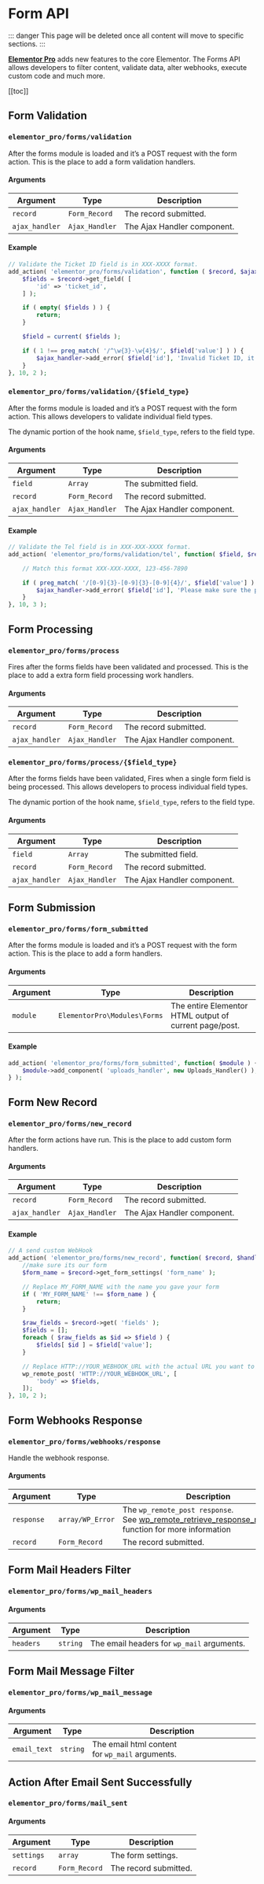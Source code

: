 # Form API

::: danger
This page will be deleted once all content will move to specific sections.
:::

**[Elementor Pro](https://elementor.com/pro/)** adds new features to the core Elementor. The Forms API allows developers to filter content, validate data, alter webhooks, execute custom code and much more.

[[toc]]

## Form Validation

### `elementor_pro/forms/validation`

After the forms module is loaded and it’s a POST request with the form action. This is the place to add a form validation handlers.

#### Arguments

| Argument | Type | Description |
|----------|------|-------------|
| `record` | `Form_Record` | The record submitted. |
| `ajax_handler` | `Ajax_Handler` | The Ajax Handler component. |

#### Example

```php
// Validate the Ticket ID field is in XXX-XXXX format.
add_action( 'elementor_pro/forms/validation', function ( $record, $ajax_handler ) {
	$fields = $record->get_field( [
		'id' => 'ticket_id',
	] );

	if ( empty( $fields ) ) {
		return;
	}

	$field = current( $fields );

	if ( 1 !== preg_match( '/^\w{3}-\w{4}$/', $field['value'] ) ) {
		$ajax_handler->add_error( $field['id'], 'Invalid Ticket ID, it must be in the format XXX-XXXX' );
	}
}, 10, 2 );
```

### `elementor_pro/forms/validation/{$field_type}`

After the forms module is loaded and it’s a POST request with the form action. This allows developers to validate individual field types.

The dynamic portion of the hook name, `$field_type`, refers to the field type.

#### Arguments

| Argument | Type | Description |
|----------|------|-------------|
| `field` | `Array` | The submitted field. |
| `record` | `Form_Record` | The record submitted. |
| `ajax_handler` | `Ajax_Handler` | The Ajax Handler component. |

#### Example

```php
// Validate the Tel field is in XXX-XXX-XXXX format.
add_action( 'elementor_pro/forms/validation/tel', function( $field, $record, $ajax_handler ) {

	// Match this format XXX-XXX-XXXX, 123-456-7890

	if ( preg_match( '/[0-9]{3}-[0-9]{3}-[0-9]{4}/', $field['value'] ) !== 1 ) {
		$ajax_handler->add_error( $field['id'], 'Please make sure the phone number is in XXX-XXX-XXXX format, eg: 123-456-7890' );
	}
}, 10, 3 );
```

## Form Processing

### `elementor_pro/forms/process`

Fires after the forms fields have been validated and processed. This is the place to add a extra form field processing work handlers.

#### Arguments

| Argument | Type | Description |
|----------|------|-------------|
| `record` | `Form_Record` | The record submitted. |
| `ajax_handler` | `Ajax_Handler` | The Ajax Handler component. |

### `elementor_pro/forms/process/{$field_type}`

After the forms fields have been validated, Fires when a single form field is being processed. This allows developers to process individual field types.

The dynamic portion of the hook name, `$field_type`, refers to the field type.

#### Arguments

| Argument | Type | Description |
|----------|------|-------------|
| `field` | `Array` | The submitted field. |
| `record` | `Form_Record` | The record submitted. |
| `ajax_handler` | `Ajax_Handler` | The Ajax Handler component. |

## Form Submission

### `elementor_pro/forms/form_submitted`

After the forms module is loaded and it’s a POST request with the form action. This is the place to add a form handlers.

#### Arguments

| Argument | Type | Description |
|----------|------|-------------|
| `module` | `ElementorPro\Modules\Forms` | The entire Elementor HTML output of current page/post. |

#### Example

```php
add_action( 'elementor_pro/forms/form_submitted', function( $module ) {
	$module->add_component( 'uploads_handler', new Uploads_Handler() );
} );
```

## Form New Record

### `elementor_pro/forms/new_record`

After the form actions have run. This is the place to add custom form handlers.

#### Arguments

| Argument | Type | Description |
|----------|------|-------------|
| `record` | `Form_Record` | The record submitted. |
| `ajax_handler` | `Ajax_Handler` | The Ajax Handler component. |

#### Example

```php
// A send custom WebHook
add_action( 'elementor_pro/forms/new_record', function( $record, $handler ) {
	//make sure its our form
	$form_name = $record->get_form_settings( 'form_name' );

	// Replace MY_FORM_NAME with the name you gave your form
	if ( 'MY_FORM_NAME' !== $form_name ) {
		return;
	}

	$raw_fields = $record->get( 'fields' );
	$fields = [];
	foreach ( $raw_fields as $id => $field ) {
		$fields[ $id ] = $field['value'];
	}

	// Replace HTTP://YOUR_WEBHOOK_URL with the actual URL you want to post the form to
	wp_remote_post( 'HTTP://YOUR_WEBHOOK_URL', [
		'body' => $fields,
	]);
}, 10, 2 );
```

## Form Webhooks Response

### `elementor_pro/forms/webhooks/response`

Handle the webhook response.

#### Arguments

| Argument | Type | Description |
|----------|------|-------------|
| `response` | `array/WP_Error` | The `wp_remote_post response`. See [wp\_remote\_retrieve\_response\_message()](https://developer.wordpress.org/reference/functions/wp_remote_retrieve_response_code/) function for more information |
| `record` | `Form_Record` | The record submitted. |

## Form Mail Headers Filter

### `elementor_pro/forms/wp_mail_headers`

#### Arguments

| Argument | Type | Description |
|----------|------|-------------|
| `headers` | `string` | The email headers for `wp_mail` arguments. |

## Form Mail Message Filter

### `elementor_pro/forms/wp_mail_message`

#### Arguments

| Argument | Type | Description |
|----------|------|-------------|
| `email_text` | `string` | The email html content for `wp_mail` arguments. |

## Action After Email Sent Successfully

### `elementor_pro/forms/mail_sent`

#### Arguments

| Argument | Type | Description |
|----------|------|-------------|
| `settings` | `array` | The form settings. |
| `record` | `Form_Record` | The record submitted. |
